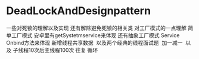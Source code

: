 # DeadLockAndDesignpattern
一些对死锁的理解以及实现 还有解除避免死锁的相关类
对工厂模式的一点理解  简单工厂模式 安卓里有getSystetmservice来体现 还有抽象工厂模式 Service Onbind方法来体现
新增线程共享数据  以及两个经典的线程面试题  加一减一  以及 子线程10次后主线程100次 往复 循环
